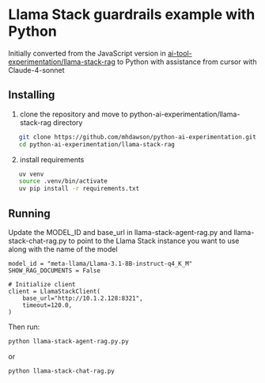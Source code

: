 # Llama Stack guardrails example with Python

Initially converted from the JavaScript version in
[ai-tool-experimentation/llama-stack-rag](https://github.com/mhdawson/ai-tool-experimentation/tree/main/llama-stack-rag)
to Python with assistance from cursor with Claude-4-sonnet 

## Installing

1) clone the repository and move to python-ai-experimentation/llama-stack-rag
   directory

```bash
   git clone https://github.com/mhdawson/python-ai-experimentation.git
   cd python-ai-experimentation/llama-stack-rag
```

2) install requirements 

```bash
   uv venv
   source .venv/bin/activate
   uv pip install -r requirements.txt
```

## Running

Update the MODEL_ID and base_url in llama-stack-agent-rag.py and
llama-stack-chat-rag.py to point to the Llama Stack instance you
want to use along with the name of the model 

```
model_id = "meta-llama/Llama-3.1-8B-instruct-q4_K_M"
SHOW_RAG_DOCUMENTS = False

# Initialize client
client = LlamaStackClient(
    base_url="http://10.1.2.128:8321",
    timeout=120.0,
)
```

Then run:

```bash
python llama-stack-agent-rag.py.py
```

or

```bash
python llama-stack-chat-rag.py
```

